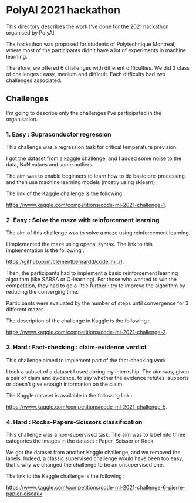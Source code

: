 # PolyAI 2021 hackathon 

This directory describes the work I've done for the 2021 hackathon organised by PolyAI. 

The hackathon was proposed for students of Polytechnique Montreal, where most of the participants didn't have a lot of experiments in machine learning. 

Therefore, we offered 6 challenges with different difficulties. We did 3 class of challenges : easy, medium and difficult. Each difficulty had two challenges associated. 


## Challenges 

I'm going to describe only the challenges I've participated in the organisation. 

### 1. Easy : Supraconductor regression 

This challenge was a regression task for critical temperature prevision.

I got the dataset from a kaggle challenge, and I added some noise to the data, NaN values and some outliers. 

The aim was to enable beginners to learn how to do basic pre-processing, and then use machine learning models (mostly using sklearn). 

The link of the Kaggle challenge is the following : 

https://www.kaggle.com/competitions/code-ml-2021-challenge-1.

### 2. Easy : Solve the maze with reinforcement learning 

The aim of this challenge was to solve a maze using reinforcement learning.

I implemented the maze using openai syntax. The link to this implementation is the following : 

https://github.com/clementbernardd/code_ml_rl. 

Then, the participants had to implement a basic reinforcement learning algorithm (like SARSA or Q-learning). 
For those who wanted to win the competition, they had to go a little further : try to improve the algorithm by reducing the converging time. 

Participants were evaluated by the number of steps until convergence for 3 different mazes.

The description of the challenge in Kaggle is the following : 

https://www.kaggle.com/competitions/code-ml-2021-challenge-2.


### 3. Hard : Fact-checking : claim-evidence verdict

This challenge aimed to implement part of the fact-checking work. 

I took a subset of a dataset I used during my internship. The aim was, given a pair of claim and evidence, to say whether the evidence refutes, supports or doesn't give enough information on the claim. 

The Kaggle dataset is available in the following link : 

https://www.kaggle.com/competitions/code-ml-2021-challenge-5. 

### 4. Hard : Rocks-Papers-Scissors classification 

This challenge was a non-supervised task. The aim was to label into three categories the images in the dataset : Paper, Scissor or Rock.

We got the dataset from another Kaggle challenge, and we removed the labels. Indeed, a classic supervised challenge would have been too easy, that's why we changed the challenge to be an unsupervised one. 

The link to the Kaggle challenge is the following : 

https://www.kaggle.com/competitions/code-ml-2021-challenge-6-pierre-papier-ciseaux.



